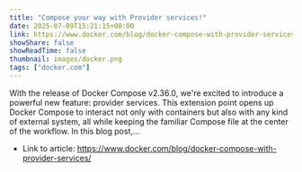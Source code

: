 ```yaml
---
title: "Compose your way with Provider services!"
date: 2025-07-09T15:21:15+00:00
link: https://www.docker.com/blog/docker-compose-with-provider-services/
showShare: false
showReadTime: false
thumbnail: images/docker.png
tags: ["docker.com"]
---
```

With the release of Docker Compose v2.36.0, we're excited to introduce a powerful new feature: provider services. This extension point opens up Docker Compose to interact not only with containers but also with any kind of external system, all while keeping the familiar Compose file at the center of the workflow. In this blog post,...

- Link to article: https://www.docker.com/blog/docker-compose-with-provider-services/